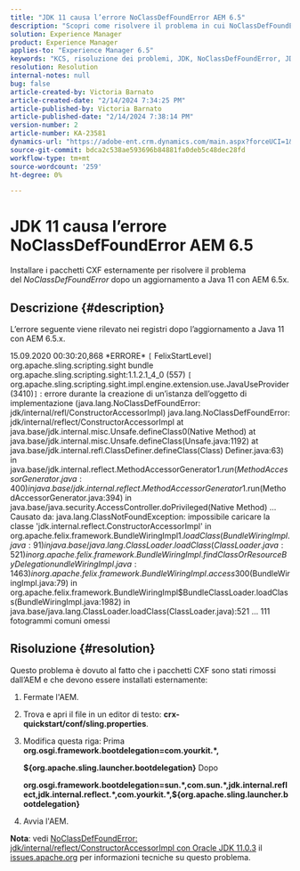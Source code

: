 ```yaml
---
title: "JDK 11 causa l’errore NoClassDefFoundError AEM 6.5"
description: "Scopri come risolvere il problema in cui NoClassDefFoundError si verifica nei registri dopo un aggiornamento a Java 11."
solution: Experience Manager
product: Experience Manager
applies-to: "Experience Manager 6.5"
keywords: "KCS, risoluzione dei problemi, JDK, NoClassDefFoundError, JDK 11, AEM 6.5, Adobe Experience Manager 6.5, AEM 6.5, experience manager, risoluzione dei problemi"
resolution: Resolution
internal-notes: null
bug: false
article-created-by: Victoria Barnato
article-created-date: "2/14/2024 7:34:25 PM"
article-published-by: Victoria Barnato
article-published-date: "2/14/2024 7:38:14 PM"
version-number: 2
article-number: KA-23581
dynamics-url: "https://adobe-ent.crm.dynamics.com/main.aspx?forceUCI=1&pagetype=entityrecord&etn=knowledgearticle&id=669fb30e-70cb-ee11-9079-6045bd006ce9"
source-git-commit: bdca2c538ae593696b84881fa0deb5c48dec28fd
workflow-type: tm+mt
source-wordcount: '259'
ht-degree: 0%

---
```


# JDK 11 causa l’errore NoClassDefFoundError AEM 6.5


Installare i pacchetti CXF esternamente per risolvere il problema del *NoClassDefFoundError* dopo un aggiornamento a Java 11 con AEM 6.5x.

## Descrizione {#description}


L’errore seguente viene rilevato nei registri dopo l’aggiornamento a Java 11 con AEM 6.5.x.

15.09.2020 00:30:20,868 \*ERRORE\* `[` FelixStartLevel`]`  org.apache.sling.scripting.sight bundle org.apache.sling.scripting.sight:1.1.2.1_4_0 (557)
`[` org.apache.sling.scripting.sight.impl.engine.extension.use.JavaUseProvider(3410)`]`  : errore durante la creazione di un’istanza dell’oggetto di implementazione (java.lang.NoClassDefFoundError: jdk/internal/refl/ConstructorAccessorImpl) java.lang.NoClassDefFoundError: jdk/internal/reflect/ConstructorAccessorImpl at java.base/jdk.internal.misc.Unsafe.defineClass0(Native Method) at java.base/jdk.internal.misc.Unsafe.defineClass(Unsafe.java:1192) at java.base/jdk.internal.refl.ClassDefiner.defineClass(Class) Definer.java:63) in java.base/jdk.internal.reflect.MethodAccessorGenerator$1.run(MethodAccessorGenerator.java:400) in java.base/jdk.internal.reflect.MethodAccessorGenerator$1.run(MethodAccessorGenerator.java:394) in java.base/java.security.AccessController.doPrivileged(Native Method) ... Causato da: java.lang.ClassNotFoundException: impossibile caricare la classe &#39;jdk.internal.reflect.ConstructorAccessorImpl&#39; in org.apache.felix.framework.BundleWiringImpl$1.loadClass(BundleWiringImpl.java:91) in java.base/java.lang.ClassLoader.loadClass(ClassLoader.java:521) in org.apache.felix.framework.BundleWiringImpl.findClassOrResourceByDelegation undleWiringImpl.java:1463) in org.apache.felix.framework.BundleWiringImpl.access$300(BundleWiringImpl.java:79) in org.apache.felix.framework.BundleWiringImpl$BundleClassLoader.loadClass(BundleWiringImpl.java:1982) in java.base/java.lang.ClassLoader.loadClass(ClassLoader.java):521 ... 111 fotogrammi comuni omessi


## Risoluzione {#resolution}


Questo problema è dovuto al fatto che i pacchetti CXF sono stati rimossi dall’AEM e che devono essere installati esternamente:

1. Fermate l&#39;AEM.
2. Trova e apri il file in un editor di testo: <b>crx-quickstart/conf/sling.properties</b>.
3. Modifica questa riga: Prima
   <b>org.osgi.framework.bootdelegation=com.yourkit.\*,

   ${org.apache.sling.launcher.bootdelegation}</b>
Dopo



   <b>org.osgi.framework.bootdelegation=sun.\*,com.sun.\*,jdk.internal.reflect,jdk.internal.reflect.\*,com.yourkit.\*,${org.apache.sling.launcher.bootdelegation}</b>
4. Avvia l&#39;AEM.


<b>Nota</b>: vedi [NoClassDefFoundError: jdk/internal/reflect/ConstructorAccessorImpl con Oracle JDK 11.0.3](https://issues.apache.org/jira/browse/FELIX-6184) il [issues.apache.org](https://issues.apache.org/) per informazioni tecniche su questo problema.
